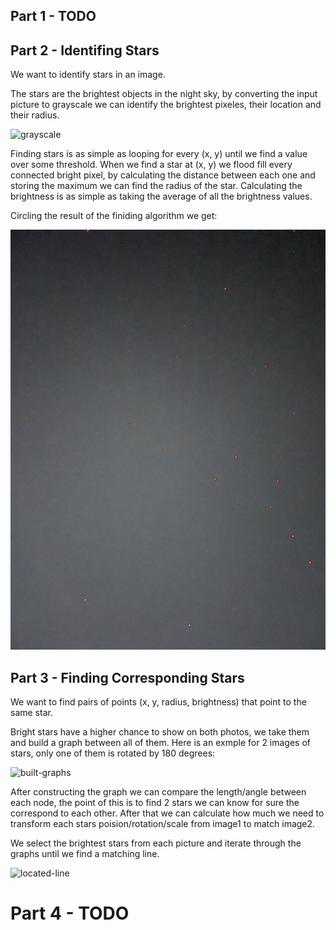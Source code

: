 ## Part 1 - TODO

## Part 2 - Identifing Stars

We want to identify stars in an image.

The stars are the brightest objects in the night sky, by converting the input picture to grayscale we can identify the brightest pixeles, their location and their radius.

![grayscale](ReadmeImages/grayscale.jpg)

Finding stars is as simple as looping for every (x, y) until we find a value over some threshold. When we find a star at (x, y) we flood fill every connected
bright pixel, by calculating the distance between each one and storing the maximum we can find the radius of the star. Calculating the brightness is as 
simple as taking the average of all the brightness values.

Circling the result of the finiding algorithm we get:

![foundstars](ReadmeImages/foundstars.jpg)

## Part 3 - Finding Corresponding Stars

We want to find pairs of points (x, y, radius, brightness) that point to the same star.

Bright stars have a higher chance to show on both photos, we take them and build a graph between all of them. Here is an exmple for 2 images of stars, only one
of them is rotated by 180 degrees:

![built-graphs](ReadmeImages/graphs_example.jpg)

After constructing the graph we can compare the length/angle between each node, the point of this is to find 2 stars we can know for sure the correspond to each other.
After that we can calculate how much we need to transform each stars poision/rotation/scale from image1 to match image2.

We select the brightest stars from each picture and iterate through the graphs until we find a matching line.

![located-line](ReadmeImages/located-lines.jpg)

# Part 4 - TODO 